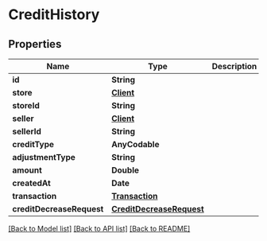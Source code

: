 # CreditHistory

## Properties
Name | Type | Description | Notes
------------ | ------------- | ------------- | -------------
**id** | **String** |  | 
**store** | [**Client**](Client.md) |  | 
**storeId** | **String** |  | 
**seller** | [**Client**](Client.md) |  | 
**sellerId** | **String** |  | 
**creditType** | **AnyCodable** |  | 
**adjustmentType** | **String** |  | 
**amount** | **Double** |  | 
**createdAt** | **Date** |  | 
**transaction** | [**Transaction**](Transaction.md) |  | 
**creditDecreaseRequest** | [**CreditDecreaseRequest**](CreditDecreaseRequest.md) |  | 

[[Back to Model list]](../README.md#documentation-for-models) [[Back to API list]](../README.md#documentation-for-api-endpoints) [[Back to README]](../README.md)


